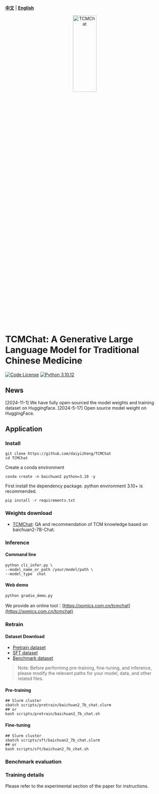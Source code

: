 [**中文**](./README_ZH.md) | [**English**](./README.md)

<p align="center" width="100%">
<a href="https://github.com/daiyizheng/TCMChat" target="_blank"><img src="./logo.png" alt="TCMChat" style="width: 25%; min-width: 300px; display: block; margin: auto;"></a>
</p>

# TCMChat: A Generative Large Language Model for Traditional Chinese Medicine

[![Code License](https://img.shields.io/badge/Code%20License-Apache_2.0-green.svg)](https://github.com/SCIR-HI/Huatuo-Llama-Med-Chinese/blob/main/LICENSE) [![Python 3.10.12](https://img.shields.io/badge/python-3.10.12-blue.svg)](https://www.python.org/downloads/release/python-390/)

## News
[2024-11-1] We have fully open-sourced the model weights and training dataset on Huggingface.
[2024-5-17] Open source model weight on HuggingFace.                 

## Application

### Install
```shell
git clone https://github.com/daiyizheng/TCMChat
cd TCMChat
```
Create a conda environment
```shell
conda create -n baichuan2 python=3.10 -y
```
First install the dependency package. python environment 3.10+ is recommended.

```shell
pip install -r requirements.txt
```

### Weights download
- [TCMChat](https://huggingface.co/daiyizheng/TCMChat): QA and recommendation of TCM knowledge based on baichuan2-7B-Chat.

### Inference
#### Command line

```
python cli_infer.py \
--model_name_or_path /your/model/path \
--model_type  chat
```

#### Web demo

```
python gradio_demo.py
```

We provide an online tool：[https://xomics.com.cn/tcmchat](https://xomics.com.cn/tcmchat)


### Retrain
#### Dataset Download

- [Pretrain dataset](https://github.com/ZJUFanLab/TCMChat/tree/master/data/pretrain) 
- [SFT dataset](https://github.com/ZJUFanLab/TCMChat/tree/master/data/sft)
- [Benchmark dataset](https://github.com/ZJUFanLab/TCMChat/tree/master/data/evaluate)


> Note: Before performing pre-training, fine-tuning, and inference, please modify the relevant paths for your model, data, and other related files.
#### Pre-training

```shell
## Slurm cluster
sbatch scripts/pretrain/baichuan2_7b_chat.slurm
## or
bash scripts/pretrain/baichuan2_7b_chat.sh
```

#### Fine-tuning

```shell
## Slurm cluster
sbatch scripts/sft/baichuan2_7b_chat.slurm
## or
bash scripts/sft/baichuan2_7b_chat.sh
```

### Benchmark evaluation

### Training details

Please refer to the experimental section of the paper for instructions.





